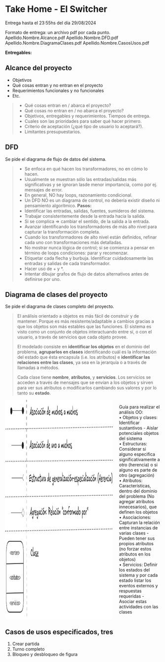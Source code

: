 # Take Home - El Switcher

Entrega hasta el 23:55hs del día 29/08/2024

Formato de entrega: un archivo pdf por cada punto.
Apellido.Nombre.Alcance.pdf
Apellido.Nombre.DFD.pdf
Apellido.Nombre.DiagramaClases.pdf
Apellido.Nombre.CasosUsos.pdf

__Entregables:__

## Alcance del proyecto

- Objetivos
- Qué cosas entran y no entran en el proyecto
- Requerimientos funcionales y no funcionales
- Etc.

> - Qué cosas entran en / abarca el proyecto?
> - Qué cosas no entran en / no abarca el proyecto?
> - Objetivos, entregables y requerimientos. Tiempos de entrega.
> - Cuales son las prioridades para saber qué hacer primero.
> - Criterio de aceptación (¿qué tipo de usuario lo aceptará?).
> - Limitantes presupuestarios.

## DFD

Se pide el diagrama de flujo de datos del sistema.

> - Se enfoca en qué hacen los transformadores, no en cómo lo hacen.
> - Usualmente se muestran sólo las entradas/salidas más significativas y se ignoran lasde menor importancia, como por ej. mensajes de error.
> - En general, NO hay loops, razonamiento condicional.
> - Un DFD NO es un diagrama de control, no debería existir diseño ni pensamiento algorítmico.
>   **Pasos:**
> - Identificar las entradas, salidas, fuentes, sumideros del sistema.
> - Trabajar consistentemente desde la entrada hacia la salida.
> - Si se complica => cambiar el sentido, de la salida a la entrada.
> - Avanzar identificando los transformadores de más alto nivel para capturar la transformación completa.
> - Cuando los transformadores de alto nivel están definidos, refinar cada uno con transformaciones más detalladas.
> - No mostrar nunca lógica de control; si se comienza a pensar en término de loops condiciones: parar y recomenzar.
> - Etiquetar cada flecha y burbuja. Identificar cuidadosamente las entradas y salidas de cada transformador.
> - Hacer uso de + y \*.
> - Intentar dibujar grafos de flujo de datos alternativos antes de definirse por uno.

## Diagrama de clases del proyecto

Se pide el diagrama de clases completo del proyecto.

> El análisis orientado a objetos es más fácil de construir y de mantener. Porque es más resistente/adaptable a cambios gracias a que los objetos son más estables que las funciones.
> El sistema es visto como un conjunto de objetos interactuando entre sí, o con el usuario, a través de servicios que cada objeto provee.
>
> El modelado consiste en **identificar los objetos** en el dominio del problema, **agruparlos en clases** identificando cuál es la información del estado que ésta encapsula (i.e. los atributos) e **identificar las relaciones entre las clases**, ya sea en la jerarquía o a través de llamadas a métodos.
>
> Cada clase tiene **nombre**, **atributos**, y **servicios**. Los servicios se acceden a través de mensajes que se envían a los objetos y sirven para ver sus atributos o modificarlos cambiando sus valores y por lo tanto su **estado**.

<div style="display: flex; align-items: left;">
    <img src="../PNGs/image-2.png" width="350" style="margin-right: 20px;">
    <p> Guía para realizar el análisis OO: <br> • Objetos y clases: Identificar sustantivos - Aislar potenciales objetos del sistema <br> • Estructuras: Considerar si alguno especifica significativamente a otro (herencia) o si alguno es parte de otro (agregación) <br> • Atributos: Características, dentro del dominio del problema (No agregar atributos innecesarios), que definen los objetos <br> • Asociaciones: Capturan la relación entre instancias de varias clases - Pueden tener sus propios atributos (no forzar estos atributos en los objetos) <br> • Servicios: Definir los estados del sistema y por cada estado listar los eventos externos y respuestas requeridas - Asociar estas actividades con las clases </p>
</div>

## Casos de usos especificados, tres

1. Crear partida
2. Turno completo
3. Bloqueo y desbloqueo de figura
